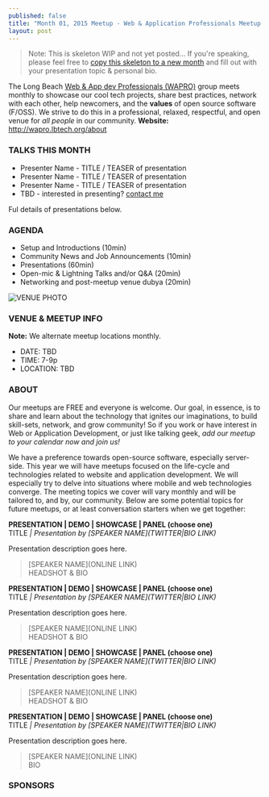 ```yaml
---
published: false
title: "Month 01, 2015 Meetup - Web & Application Professionals Meetup #WAPRO"
layout: post
---
```


> Note: This is skeleton WIP and not yet posted... If you're speaking, please feel free to [copy this skeleton to a new month](https://github.com/lbtech/lbtech.github.io/tree/master/_posts) and fill out with your presentation topic & personal bio.

The Long Beach [Web & App dev Professionals (WAPRO)](http://wapro.lbtech.org) group meets monthly to showcase our cool tech projects, share best practices, network with each other, help newcomers, and the **values** of open source software (F/OSS).  We strive to do this in a professional, relaxed, respectful, and open venue for _all people_ in our community.  **Website:** http://wapro.lbtech.org/about


### TALKS THIS MONTH  
* Presenter Name - TITLE / TEASER of presentation
* Presenter Name - TITLE / TEASER of presentation
* Presenter Name - TITLE / TEASER of presentation
* TBD - interested in presenting?  [contact me](/about)

Ful details of presentations below.

### AGENDA  
- Setup and Introductions (10min)
- Community News and Job Announcements (10min)
- Presentations (60min)
- Open-mic & Lightning Talks and/or Q&A (20min)
- Networking and post-meetup venue dubya (20min)


![VENUE PHOTO]()  


### VENUE & MEETUP INFO  
**Note:** We alternate meetup locations monthly.  
- DATE:  TBD  
- TIME: 7-9p  
- LOCATION:  TBD  


### ABOUT  
Our meetups are FREE and everyone is welcome.  Our goal, in essence, is to share and learn about the technology that ignites our imaginations, to build   skill-sets, network, and grow  community!  So if you work or have interest in Web or Application Development, or just like talking geek, _add our meetup to your calendar now and join us!_

We have a preference towards open-source software, especially server-side.  This year we will have meetups focused on the life-cycle and technologies related to website and application development.  We will especially try to delve into situations where mobile and web technologies converge.  The meeting topics we cover will vary monthly and will be tailored to, and by, our community.  Below are some potential topics for future meetups, or at least conversation starters when we get together:

**PRESENTATION | DEMO | SHOWCASE | PANEL (choose one)**  
TITLE _|  Presentation by [SPEAKER NAME](TWITTER|BIO LINK)_  

Presentation description goes here.

> [SPEAKER NAME](ONLINE LINK)  
> HEADSHOT & BIO  

**PRESENTATION | DEMO | SHOWCASE | PANEL (choose one)**  
TITLE _|  Presentation by [SPEAKER NAME](TWITTER|BIO LINK)_  

Presentation description goes here.

> [SPEAKER NAME](ONLINE LINK)  
> HEADSHOT & BIO  

**PRESENTATION | DEMO | SHOWCASE | PANEL (choose one)**  
TITLE _|  Presentation by [SPEAKER NAME](TWITTER|BIO LINK)_  

Presentation description goes here.

> [SPEAKER NAME](ONLINE LINK)  
> HEADSHOT & BIO  

**PRESENTATION | DEMO | SHOWCASE | PANEL (choose one)**  
TITLE _|  Presentation by [SPEAKER NAME](TWITTER|BIO LINK)_  

Presentation description goes here.

> [SPEAKER NAME](ONLINE LINK)  
> BIO 


### SPONSORS  

